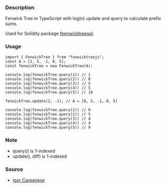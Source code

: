 ### Description

Fenwick Tree in TypeScript with log(n) update and query to calculate prefix sums.

Used for Solidity package [feenwicktreesol](https://www.npmjs.com/package/fenwicktreesol).

### Usage

```
import { FenwickTree } from "fenwicktreejs";
const A = [1, 5, -1, 0, 5];
const fenwickTree = new FenwickTree(A);

console.log(fenwickTree.query(1)) // 1
console.log(fenwickTree.query(2)) // 6
console.log(fenwickTree.query(3)) // 5
console.log(fenwickTree.query(4)) // 5
console.log(fenwickTree.query(5)) // 10

fenwickTree.update(1, -1); // A = [0, 5, -1, 0, 5]

console.log(fenwickTree.query(1)) // 0
console.log(fenwickTree.query(2)) // 5
console.log(fenwickTree.query(3)) // 4
console.log(fenwickTree.query(4)) // 4
console.log(fenwickTree.query(5)) // 9
```

### Note

- query(i) is 1-indexed
- update(i, diff) is 1-indexed

### Source

- [Igor Carpanese](https://medium.com/carpanese/a-visual-introduction-to-fenwick-tree-89b82cac5b3c)
